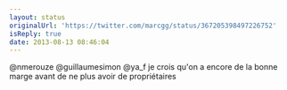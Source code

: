 ```yaml
---
layout: status
originalUrl: 'https://twitter.com/marcgg/status/367205398497226752'
isReply: true
date: 2013-08-13 08:46:04
---
```


@nmerouze @guillaumesimon @ya_f je crois qu'on a encore de la bonne marge avant de ne plus avoir de propriétaires
